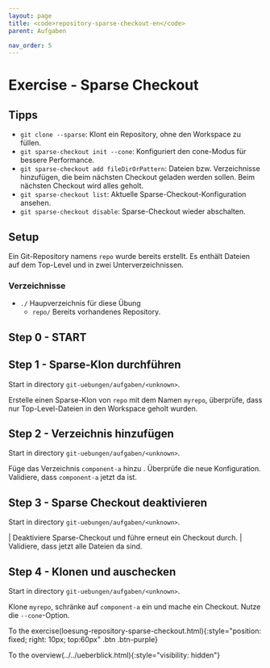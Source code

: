 ```yaml
---
layout: page
title: <code>repository-sparse-checkout-en</code>
parent: Aufgaben

nav_order: 5
---
```

# Exercise - Sparse Checkout


## Tipps

 * `git clone --sparse`: Klont ein Repository, ohne den Workspace zu füllen.
 * `git sparse-checkout init --cone`: Konfiguriert den cone-Modus für bessere Performance.
 * `git sparse-checkout add fileDirOrPattern`: Dateien bzw. Verzeichnisse hinzufügen,
    die beim nächsten Checkout geladen werden sollen.
    Beim nächsten Checkout wird alles geholt.
 * `git sparse-checkout list`: Aktuelle Sparse-Checkout-Konfiguration ansehen.
 * `git sparse-checkout disable`: Sparse-Checkout wieder abschalten.

## Setup

Ein Git-Repository namens `repo` wurde bereits erstellt.
Es enthält Dateien auf dem Top-Level und in zwei Unterverzeichnissen.

### Verzeichnisse

 * `./` Haupverzeichnis für diese Übung 
   - `repo/` Bereits vorhandenes Repository.
  

<h2>Step 0 - START <!-- UEB/Sparse Checkout/0 --></h2>

<h2>Step 1 - Sparse-Klon durchführen <!-- UEB/Sparse Checkout/1 --></h2>

Start in directory `git-uebungen/aufgaben/<unknown>`.

Erstelle einen Sparse-Klon von `repo` mit dem Namen `myrepo`,
überprüfe, dass nur Top-Level-Dateien in den Workspace geholt wurden.

<h2>Step 2 - Verzeichnis hinzufügen <!-- UEB/Sparse Checkout/2 --></h2>

Start in directory `git-uebungen/aufgaben/<unknown>`.

Füge das Verzeichnis `component-a` hinzu .
Überprüfe die neue Konfiguration.
Validiere, dass `component-a` jetzt da ist.

<h2>Step 3 - Sparse Checkout deaktivieren <!-- UEB/Sparse Checkout/3 --></h2>

Start in directory `git-uebungen/aufgaben/<unknown>`.

| Deaktiviere Sparse-Checkout und führe erneut ein Checkout durch.
| Validiere, dass jetzt alle Dateien da sind.

<h2>Step 4 - Klonen und auschecken <!-- UEB/Sparse Checkout/4 --></h2>

Start in directory `git-uebungen/aufgaben/<unknown>`.

Klone `myrepo`, schränke auf `component-a` ein
und mache ein Checkout. Nutze die `--cone`-Option.

To the exercise(loesung-repository-sparse-checkout.html){:style="position: fixed; right: 10px; top:60px" .btn .btn-purple}

To the overview(../../ueberblick.html){:style="visibility: hidden"}

